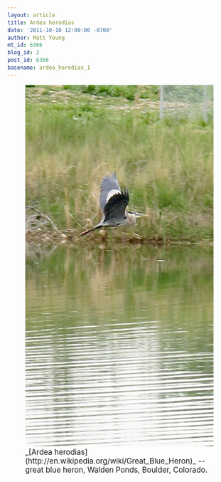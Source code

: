 ```yaml
---
layout: article
title: Ardea herodias
date: '2011-10-10 12:00:00 -0700'
author: Matt Young
mt_id: 6366
blog_id: 2
post_id: 6366
basename: ardea_herodias_1
---
```

<figure>
<img src="/uploads/2011/IMG_2187_HeronFlying_600.jpg" alt="IMG_2187_HeronFlying_600.jpg" width="600" height="812" />
<figcaption markdown="span">
<big>_[Ardea herodias](http://en.wikipedia.org/wiki/Great_Blue_Heron)_ -- great blue heron, Walden Ponds, Boulder, Colorado.</big>

</figcaption>
</figure>
